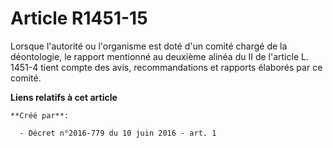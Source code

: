# Article R1451-15

Lorsque l'autorité ou l'organisme est doté d'un comité chargé de la déontologie, le rapport mentionné au deuxième alinéa du
II de l'article L. 1451-4 tient compte des avis, recommandations et rapports élaborés par ce comité.

**Liens relatifs à cet article**

	**Créé par**:

	  - Décret n°2016-779 du 10 juin 2016 - art. 1
